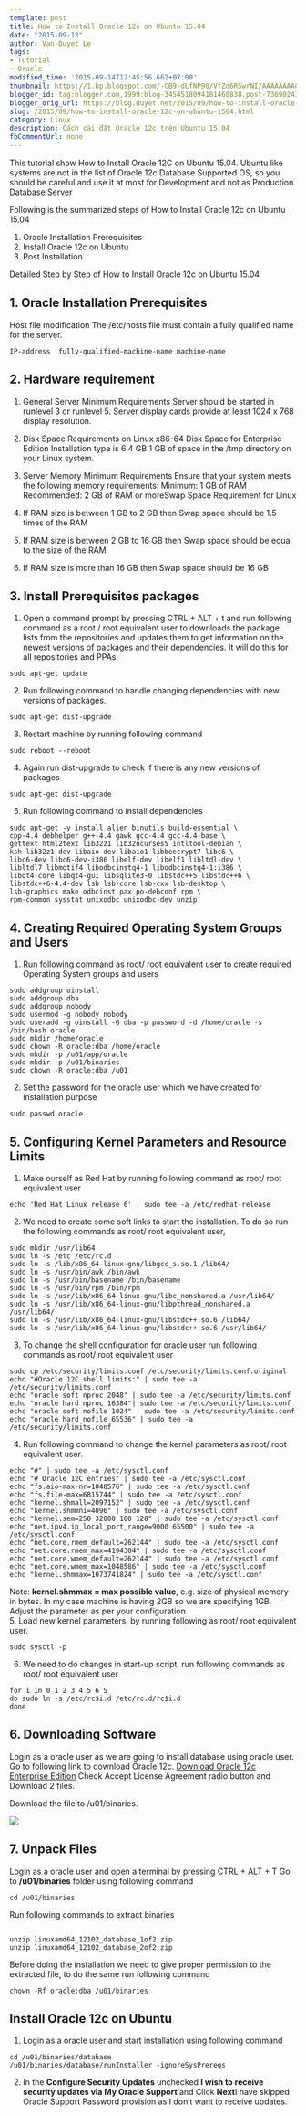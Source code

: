 ```yaml
---
template: post
title: How to Install Oracle 12c on Ubuntu 15.04
date: "2015-09-13"
author: Van-Duyet Le
tags:
- Tutorial
- Oracle
modified_time: '2015-09-14T12:45:56.662+07:00'
thumbnail: https://1.bp.blogspot.com/-CB9-dLfNP90/VfZd6RSwrNI/AAAAAAAAC5M/rmrmrNrd86s/s1600/Screenshot%2Bfrom%2B2015-09-14%2B12%253A38%253A55.png
blogger_id: tag:blogger.com,1999:blog-3454518094181460838.post-7369024314224121340
blogger_orig_url: https://blog.duyet.net/2015/09/how-to-install-oracle-12c-on-ubuntu-1504.html
slug: /2015/09/how-to-install-oracle-12c-on-ubuntu-1504.html
category: Linux
description: Cách cài đặt Oracle 12c trên Ubuntu 15.04
fbCommentUrl: none
---
```


This tutorial show How to Install Oracle 12C on Ubuntu 15.04. Ubuntu like systems are not in the list of Oracle 12c Database Supported OS, so you should be careful and use it at most for Development and not as Production Database Server

Following is the summarized steps of How to Install Oracle 12c on Ubuntu 15.04

1. Oracle Installation Prerequisites
2. Install Oracle 12c on Ubuntu
3. Post Installation

Detailed Step by Step of How to Install Oracle 12c on Ubuntu 15.04

## 1. Oracle Installation Prerequisites ##
Host file modification
The /etc/hosts file must contain a fully qualified name for the server.

```
IP-address  fully-qualified-machine-name machine-name
```

## 2. Hardware requirement ##

1. General Server Minimum Requirements
Server should be started in runlevel 3 or runlevel 5.
Server display cards provide at least 1024 x 768 display resolution.
2. Disk Space Requirements on Linux x86-64
Disk Space for Enterprise Edition Installation type is 6.4 GB
1 GB of space in the /tmp directory on your Linux system.
3. Server Memory Minimum Requirements
Ensure that your system meets the following memory requirements:
Minimum: 1 GB of RAM
Recommended: 2 GB of RAM or moreSwap Space Requirement for Linux

1. If RAM size is between 1 GB to 2 GB then Swap space should be 1.5 times of the RAM
2. If RAM size is between 2 GB to 16 GB then Swap space should be equal to the size of the RAM
3. If RAM size is more than 16 GB then Swap space should be 16 GB

## 3. Install Prerequisites packages ##

1. Open a command prompt by pressing CTRL + ALT + t and run following command as a root / root equivalent user to downloads the package lists from the repositories and updates them to get information on the newest versions of packages and their dependencies. It will do this for all repositories and PPAs.

```
sudo apt-get update
```

2. Run following command to handle changing dependencies with new versions of packages.

```
sudo apt-get dist-upgrade
```

3. Restart machine by running following command

```
sudo reboot --reboot
```

4. Again run dist-upgrade to check if there is any new versions of packages

```
sudo apt-get dist-upgrade
```

5. Run following command to install dependencies

```
sudo apt-get -y install alien binutils build-essential \
cpp-4.4 debhelper g++-4.4 gawk gcc-4.4 gcc-4.4-base \
gettext html2text lib32z1 lib32ncurses5 intltool-debian \
ksh lib32z1-dev libaio-dev libaio1 libbeecrypt7 libc6 \
libc6-dev libc6-dev-i386 libelf-dev libelf1 libltdl-dev \
libltdl7 libmotif4 libodbcinstq4-1 libodbcinstq4-1:i386 \
libqt4-core libqt4-gui libsqlite3-0 libstdc++5 libstdc++6 \
libstdc++6-4.4-dev lsb lsb-core lsb-cxx lsb-desktop \
lsb-graphics make odbcinst pax po-debconf rpm \
rpm-common sysstat unixodbc unixodbc-dev unzip
```

## 4. Creating Required Operating System Groups and Users ##

1. Run following command as root/ root equivalent user to create required Operating System groups and users

```
sudo addgroup oinstall
sudo addgroup dba
sudo addgroup nobody
sudo usermod -g nobody nobody
sudo useradd -g oinstall -G dba -p password -d /home/oracle -s /bin/bash oracle
sudo mkdir /home/oracle
sudo chown -R oracle:dba /home/oracle
sudo mkdir -p /u01/app/oracle
sudo mkdir -p /u01/binaries
sudo chown -R oracle:dba /u01
```

2. Set the password for the oracle user which we have created for installation purpose

```
sudo passwd oracle
```

## 5. Configuring Kernel Parameters and Resource Limits ##

1. Make ourself as Red Hat by running following command as root/ root equivalent user

```
echo 'Red Hat Linux release 6' | sudo tee -a /etc/redhat-release

```

2. We need to create some soft links to start the installation. To do so run the following commands as root/ root equivalent user,

```
sudo mkdir /usr/lib64
sudo ln -s /etc /etc/rc.d
sudo ln -s /lib/x86_64-linux-gnu/libgcc_s.so.1 /lib64/
sudo ln -s /usr/bin/awk /bin/awk
sudo ln -s /usr/bin/basename /bin/basename
sudo ln -s /usr/bin/rpm /bin/rpm
sudo ln -s /usr/lib/x86_64-linux-gnu/libc_nonshared.a /usr/lib64/
sudo ln -s /usr/lib/x86_64-linux-gnu/libpthread_nonshared.a /usr/lib64/
sudo ln -s /usr/lib/x86_64-linux-gnu/libstdc++.so.6 /lib64/
sudo ln -s /usr/lib/x86_64-linux-gnu/libstdc++.so.6 /usr/lib64/
```

3. To change the shell configuration for oracle user run following commands as root/ root equivalent user

```
sudo cp /etc/security/limits.conf /etc/security/limits.conf.original
echo "#Oracle 12C shell limits:" | sudo tee -a /etc/security/limits.conf
echo "oracle soft nproc 2048" | sudo tee -a /etc/security/limits.conf
echo "oracle hard nproc 16384"| sudo tee -a /etc/security/limits.conf
echo "oracle soft nofile 1024" | sudo tee -a /etc/security/limits.conf
echo "oracle hard nofile 65536" | sudo tee -a /etc/security/limits.conf
```

4. Run following command to change the kernel parameters as root/ root equivalent user.

```
echo "#" | sudo tee -a /etc/sysctl.conf
echo "# Oracle 12C entries" | sudo tee -a /etc/sysctl.conf
echo "fs.aio-max-nr=1048576" | sudo tee -a /etc/sysctl.conf
echo "fs.file-max=6815744" | sudo tee -a /etc/sysctl.conf
echo "kernel.shmall=2097152" | sudo tee -a /etc/sysctl.conf
echo "kernel.shmmni=4096" | sudo tee -a /etc/sysctl.conf
echo "kernel.sem=250 32000 100 128" | sudo tee -a /etc/sysctl.conf
echo "net.ipv4.ip_local_port_range=9000 65500" | sudo tee -a /etc/sysctl.conf
echo "net.core.rmem_default=262144" | sudo tee -a /etc/sysctl.conf
echo "net.core.rmem_max=4194304" | sudo tee -a /etc/sysctl.conf
echo "net.core.wmem_default=262144" | sudo tee -a /etc/sysctl.conf
echo "net.core.wmem_max=1048586" | sudo tee -a /etc/sysctl.conf
echo "kernel.shmmax=1073741824" | sudo tee -a /etc/sysctl.conf
```

 Note: **kernel.shmmax = max possible value**, e.g. size of physical memory in bytes. In my case machine is having 2GB so we are specifying 1GB. Adjust the parameter as per your configuration  
5. Load new kernel parameters, by running following as root/ root equivalent user.

```
sudo sysctl -p
```

6. We need to do changes in start-up script, run following commands as root/ root equivalent user

```
for i in 0 1 2 3 4 5 6 S
do sudo ln -s /etc/rc$i.d /etc/rc.d/rc$i.d
done
```

## 6. Downloading Software ##
Login as a oracle user as we are going to install database using oracle user.
Go to following link to download Oracle 12c.
[Download Oracle 12c Enterprise Edition](http://www.oracle.com/technetwork/database/enterprise-edition/downloads/index.html)
Check Accept License Agreement radio button and Download 2 files.

Download the file to /u01/binaries.

![](https://1.bp.blogspot.com/-CB9-dLfNP90/VfZd6RSwrNI/AAAAAAAAC5M/rmrmrNrd86s/s1600/Screenshot%2Bfrom%2B2015-09-14%2B12%253A38%253A55.png)

## 7. Unpack Files ##
Login as a oracle user and open a terminal by pressing CTRL + ALT + T
Go to **/u01/binaries** folder using following command

```
cd /u01/binaries
```

Run following commands to extract binaries

```

unzip linuxamd64_12102_database_1of2.zip
unzip linuxamd64_12102_database_2of2.zip
```
Before doing the installation we need to give proper permission to the extracted file, to do the same run following command

```
chown -Rf oracle:dba /u01/binaries
```

## Install Oracle 12c on Ubuntu ##

1. Login as a oracle user and start installation using following command 
```
cd /u01/binaries/database
/u01/binaries/database/runInstaller -ignoreSysPrereqs
```

2. In the **Configure Security Updates** unchecked **I wish to receive security updates via My Oracle Support** and Click **Next**I have skipped Oracle Support Password provision as I don’t want to receive updates. 
